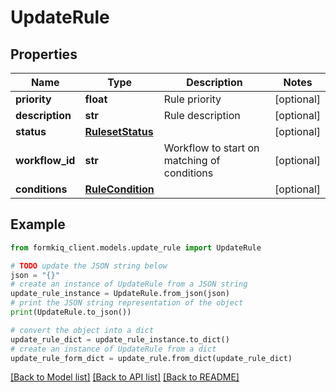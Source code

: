 # UpdateRule


## Properties

Name | Type | Description | Notes
------------ | ------------- | ------------- | -------------
**priority** | **float** | Rule priority | [optional] 
**description** | **str** | Rule description | [optional] 
**status** | [**RulesetStatus**](RulesetStatus.md) |  | [optional] 
**workflow_id** | **str** | Workflow to start on matching of conditions | [optional] 
**conditions** | [**RuleCondition**](RuleCondition.md) |  | [optional] 

## Example

```python
from formkiq_client.models.update_rule import UpdateRule

# TODO update the JSON string below
json = "{}"
# create an instance of UpdateRule from a JSON string
update_rule_instance = UpdateRule.from_json(json)
# print the JSON string representation of the object
print(UpdateRule.to_json())

# convert the object into a dict
update_rule_dict = update_rule_instance.to_dict()
# create an instance of UpdateRule from a dict
update_rule_form_dict = update_rule.from_dict(update_rule_dict)
```
[[Back to Model list]](../README.md#documentation-for-models) [[Back to API list]](../README.md#documentation-for-api-endpoints) [[Back to README]](../README.md)


